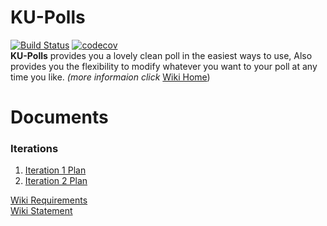 # KU-Polls
[![Build Status](https://app.travis-ci.com/patkamon/ku-polls.svg?branch=main)](https://app.travis-ci.com/patkamon/ku-polls) [![codecov](https://codecov.io/gh/patkamon/ku-polls/branch/main/graph/badge.svg?token=A8EHS7HOB2)](https://codecov.io/gh/patkamon/ku-polls)  
**KU-Polls** provides you a lovely clean poll in the easiest ways to use, Also provides you the flexibility to modify whatever you want to your poll at any time you like. *(more informaion click* [Wiki Home](/../../wiki/Home))

# Documents
### Iterations</br>
  1. [Iteration 1 Plan](/../../wiki/Iteration%201%20Plan)
  2. [Iteration 2 Plan](/../../wiki/Iteration%202%20Plan)

[Wiki Requirements](/../../wiki/Requirements)  
[Wiki Statement](/../../wiki/Vision%20Statement)   
